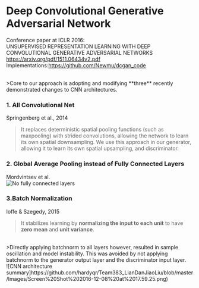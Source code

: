 # Deep Convolutional Generative Adversarial Network

Conference paper at ICLR 2016:<br>
UNSUPERVISED REPRESENTATION LEARNING WITH DEEP CONVOLUTIONAL GENERATIVE ADVERSARIAL NETWORKS<br>
https://arxiv.org/pdf/1511.06434v2.pdf<br>
Implementations:https://github.com/Newmu/dcgan_code<br>

<br>
>Core to our approach is adopting and modifying **three** recently demonstrated changes to CNN architectures.

### 1. All Convolutional Net
Springenberg et al., 2014<br>
>It replaces deterministic spatial pooling functions (such as maxpooling) with strided convolutions, 
>allowing the network to learn its own spatial downsampling. 
>We use this approach in our generator, allowing it to learn its own spatial upsampling, and discriminator.

### 2. Global Average Pooling instead of Fully Connected Layers
Mordvintsev et al.<br>
![No fully connected layers](https://github.com/hardyqr/Team383_LianDanJiaoLiu/blob/master/Images/Screen%20Shot%202016-12-08%20at%2017.59.37.png)
<br>
### 3.Batch Normalization
Ioffe & Szegedy, 2015<br>
>It stabilizes learning by **normalizing the input to each unit** to have **zero mean** and **unit variance**.
<br>
>Directly applying batchnorm to all layers however, resulted in sample oscillation and model instability. This was avoided by not applying batchnorm to the generator output layer and the discriminator input layer.
<br>
![CNN architecture summary]https://github.com/hardyqr/Team383_LianDanJiaoLiu/blob/master/Images/Screen%20Shot%202016-12-08%20at%2017.59.25.png)
<br>
